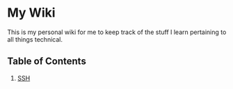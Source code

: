 # My Wiki

This is my personal wiki for me to keep track of the stuff I learn pertaining to all things technical.

## Table of Contents

1. [SSH](./wiki-pages/ssh/README.md)
